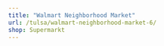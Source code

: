 ```yaml
---
title: "Walmart Neighborhood Market"
url: /tulsa/walmart-neighborhood-market-6/
shop: Supermarkt
---
```

